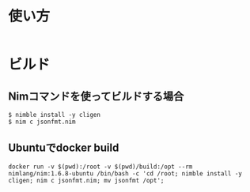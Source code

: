 # 使い方

```

```

# ビルド

## Nimコマンドを使ってビルドする場合

```
$ nimble install -y cligen
$ nim c jsonfmt.nim
```

## Ubuntuでdocker build

```
docker run -v $(pwd):/root -v $(pwd)/build:/opt --rm nimlang/nim:1.6.8-ubuntu /bin/bash -c 'cd /root; nimble install -y cligen; nim c jsonfmt.nim; mv jsonfmt /opt';
```
